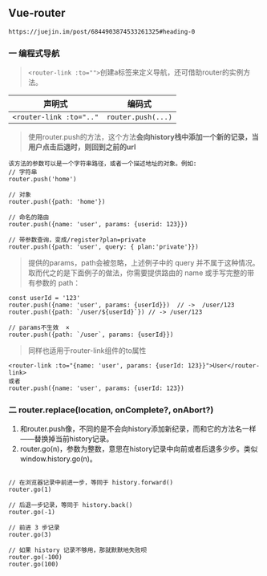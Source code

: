 ## Vue-router
`https://juejin.im/post/6844903874533261325#heading-0`
###  一 编程式导航
>`<router-link :to="">`创建a标签来定义导航，还可借助router的实例方法。

|声明式|编码式|
|--|--| 
|`<router-link :to=".."`|`router.push(...)`|

>使用router.push的方法，这个方法**会向history栈中添加一个新的记录，当用户点击后退时，则回到之前的url**

```
该方法的参数可以是一个字符串路径，或者一个描述地址的对象。例如:
// 字符串
router.push('home')

// 对象
router.push({path: 'home'})

// 命名的路由
router.push({name: 'user', params: {userid: 123}})

// 带参数查询，变成/register?plan=private
router.push({path: 'user', query: { plan:'private'}})

```
>提供的params，path会被忽略，上述例子中的 query 并不属于这种情况。取而代之的是下面例子的做法，你需要提供路由的 name 或手写完整的带有参数的 path：
```
const userId = '123'
router.push({name: 'user', params: {userId}})  // ->  /user/123
router.push({path: `/user/${userId}`}) // -> /user/123

// params不生效  ×
router.push({path: `/user`, params: {userId}})
```
>同样也适用于router-link组件的to属性
```
<router-link :to="{name: 'user', params: {userId: 123}}">User</router-link>
或者
router.push({name: 'user', params: {userId: 123})
```

### 二 router.replace(location, onComplete?, onAbort?)
1. 和router.push像，不同的是不会向history添加新纪录，而和它的方法名一样——替换掉当前history记录。
2. router.go(n)，参数为整数，意思在history记录中向前或者后退多少步。类似window.history.go(n)。
```

// 在浏览器记录中前进一步，等同于 history.forward()
router.go(1)

// 后退一步记录，等同于 history.back()
router.go(-1)

// 前进 3 步记录
router.go(3)

// 如果 history 记录不够用，那就默默地失败呗
router.go(-100)
router.go(100)

```
